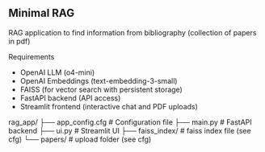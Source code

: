 Minimal RAG
-------------------
RAG application to find information from bibliography (collection of papers in pdf)

Requirements 
 * OpenAI LLM (o4-mini)
 * OpenAI Embeddings (text-embedding-3-small)
 * FAISS (for vector search with persistent storage)
 * FastAPI backend (API access)
 * Streamlit frontend (interactive chat and PDF uploads)


rag_app/
├── app_config.cfg      # Configuration file
├── main.py             # FastAPI backend
├── ui.py               # Streamlit UI
├── faiss_index/        # faiss index file (see cfg)
└── papers/             # upload folder (see cfg)